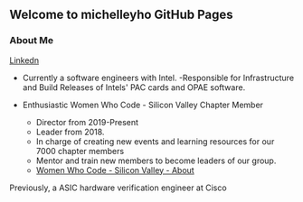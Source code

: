 ## Welcome to michelleyho GitHub Pages

### About Me
<a href="https://www.linkedin.com/in/michelle-ho-0999161a"> Linkedn </a>

- Currently a software engineers with Intel.
  -Responsible for Infrastructure and Build Releases of Intels' PAC cards and OPAE software. 


- Enthusiastic Women Who Code - Silicon Valley Chapter Member
  - Director from 2019-Present
  - Leader from 2018.
  - In charge of creating new events and learning resources for our 7000 chapter members
  - Mentor and train new members to become leaders of our group.
  - <a href="https://www.womenwhocode.com/sv/about">Women Who Code - Silicon Valley - About </a>

Previously, a ASIC hardware verification engineer at Cisco


